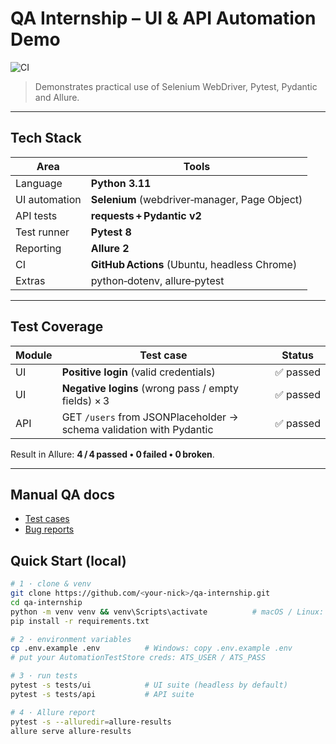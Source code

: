 # QA Internship – UI & API Automation Demo

![CI](https://github.com/bogdan2ko/qa_internship/actions/workflows/tests.yml/badge.svg)


> Demonstrates practical use of Selenium WebDriver, Pytest, Pydantic and Allure.

---

## Tech Stack

| Area          | Tools |
|---------------|-------|
| Language      | **Python 3.11** |
| UI automation | **Selenium** (webdriver‑manager, Page Object) |
| API tests     | **requests + Pydantic v2** |
| Test runner   | **Pytest 8** |
| Reporting     | **Allure 2** |
| CI            | **GitHub Actions** (Ubuntu, headless Chrome) |
| Extras        | python‑dotenv, allure‑pytest |

---

## Test Coverage

| Module | Test case | Status |
|--------|-----------|--------|
| UI     | **Positive login** (valid credentials) | ✅ passed |
| UI     | **Negative logins** (wrong pass / empty fields) × 3 | ✅ passed |
| API    | GET `/users` from JSONPlaceholder → schema validation with Pydantic | ✅ passed |

Result in Allure: **4 / 4 passed • 0 failed • 0 broken**.

---

## Manual QA docs
* [Test cases](docs/Test-cases.md)
* [Bug reports](docs/Bug-reports.md)


## Quick Start (local)

```bash
# 1 · clone & venv
git clone https://github.com/<your‑nick>/qa‑internship.git
cd qa‑internship
python -m venv venv && venv\Scripts\activate          # macOS / Linux: source venv/bin/activate
pip install -r requirements.txt

# 2 · environment variables
cp .env.example .env          # Windows: copy .env.example .env
# put your AutomationTestStore creds: ATS_USER / ATS_PASS

# 3 · run tests
pytest -s tests/ui            # UI suite (headless by default)
pytest -s tests/api           # API suite

# 4 · Allure report
pytest -s --alluredir=allure-results
allure serve allure-results

